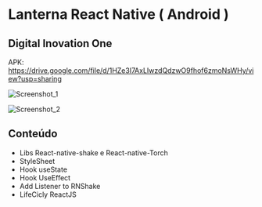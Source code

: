 # Lanterna React Native ( Android )
## Digital Inovation One

APK: https://drive.google.com/file/d/1HZe3I7AxLIwzdQdzwO9fhof6zmoNsWHy/view?usp=sharing

![Screenshot_1](https://user-images.githubusercontent.com/96322427/170160446-a41e0ddf-45b4-45c2-bdce-bb39f8c40369.png)

![Screenshot_2](https://user-images.githubusercontent.com/96322427/170160458-126363e0-a575-4c1b-a6a1-0317fba5eb40.png)

## Conteúdo

- Libs React-native-shake e React-native-Torch
- StyleSheet
- Hook useState
- Hook UseEffect
- Add Listener to RNShake
- LifeCicly ReactJS

